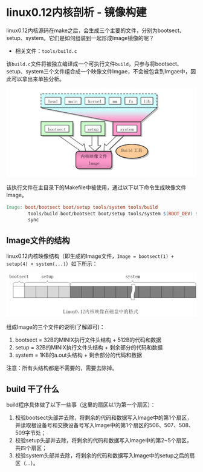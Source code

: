 # linux0.12内核剖析 - 镜像构建

linux0.12内核源码在make之后，会生成三个主要的文件，分别为bootsect、setup、system。它们是如何组装到一起形成Image镜像的呢？

- 相关文件：`tools/build.c`

该`build.c`文件将被独立编译成一个可执行文件`build`，只参与将bootsect、setup、system三个文件组合成一个映像文件Imgae，不会被包含到Imgae中，因此可以拿出来单独分析。

![how_to_build](./.assets/how_to_build.png)

该执行文件在主目录下的Makefile中被使用，通过以下以下命令生成映像文件Image。

```makefile
Image: boot/bootsect boot/setup tools/system tools/build
        tools/build boot/bootsect boot/setup tools/system $(ROOT_DEV) $(SWAP_DEV) > Image
        sync
```

## Image文件的结构

linux0.12内核映像结构（即生成的Image文件，`Image = bootsect(1) + setup(4) + system(...)`）如下所示：

![linux_in_disk](./.assets/linux_in_disk.png)

组成Image的三个文件的说明(了解即可)：

1. bootsect = 32B的MINIX执行文件头结构 + 512B的代码和数据
2. setup = 32B的MINIX执行文件头结构 + 剩余部分的代码和数据
3. system = 1KB的a.out头结构 + 剩余部分的代码和数据

注意：所有头结构都是不需要的，需要去除掉。

## build 干了什么

build程序具体做了以下一些事（这里的扇区以1为第一个扇区）：

1. 校验bootsect头部并去除，将剩余的代码和数据写入Image中的第1个扇区，并读取根设备号和交换设备号写入Image中的第1个扇区的506、507、508、509字节处；
2. 校验setup头部并去除，将剩余的代码和数据写入Image中的第2~5个扇区，共四个扇区；
3. 校验system头部并去除，将剩余的代码和数据写入Image中的setup之后的扇区（…）。